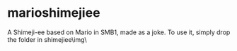 # marioshimejiee
A Shimeji-ee based on Mario in SMB1, made as a joke.
To use it, simply drop the folder in shimejiee\img\
